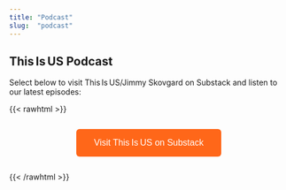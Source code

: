 ```yaml
---
title: "Podcast"
slug:  "podcast"
---
```


## This Is US Podcast

Select below to visit This Is US/Jimmy Skovgard on Substack and listen to our latest episodes:

{{< rawhtml >}}
  <div style="text-align:center; margin:2em 0;">
    <button
      onclick="window.open('https://jimskovgard.substack.com/podcast', '_blank')"
      style="
        background-color: #FF6719;
        color: white;
        border: none;
        padding: 1em 2em;
        font-size: 1rem;
        border-radius: 0.375em;
        cursor: pointer;
      "
    >
      Visit This Is US on Substack
    </button>
  </div>
{{< /rawhtml >}}
